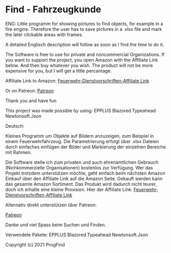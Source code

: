 # Find  -  Fahrzeugkunde
ENG:
Little programm for showing pictures to find objects, for example in a fire engine. Therefore the user has to save pictures in a .xlsx file and mark the later clickable areas with frames.

A detailed Englisch description will follow as soon as I find the time to do it.

The Software is free to use for private and noncommercial Organizations.
If you want to support the project, you open Amazon with the Affiliate Link below. And then buy whatever you wish. The product will not be more expensive for you, but I will get a little percantage.

Affiliate Link to Amazon: 
<a target="_blank" href="https://www.amazon.de/Ausbildung-Freiwilligen-Feuerwehren-Feuerwehr-Dienstvorschrift-Feuerwehr-Dienstvorschriften/dp/3555015842?_encoding=UTF8&pd_rd_w=y1ZDg&content-id=amzn1.sym.41b7e53c-0745-4c02-89a0-d1731ab85153&pf_rd_p=41b7e53c-0745-4c02-89a0-d1731ab85153&pf_rd_r=5D01D1EBHRFET062TQW2&pd_rd_wg=kGPjV&pd_rd_r=8e8f4288-0a68-410c-a75b-9d668e14b38d&linkCode=ll1&tag=fahrzeugkunde-21&linkId=cf55247a90b9733b77e57ed6d2d93623&language=de_DE&ref_=as_li_ss_tl">Feuerwehr-Dienstvorschriften-Affiliate Link</a>

Or on Patreon:
<a target="_blank" href="https://www.patreon.com/ProgFind">Patreon</a>

Thank you and have fun

This project was made possible by using:
EPPLUS
Blazored.Typeahead
Newtonsoft.Json

Deutsch:

Kleines Programm um Objekte auf Bildern anzuzeigen, zum Beispiel in einem Feuerwehrfahrzeug. Die Parametrierung erfolgt über .xlsx Dateien durch einfaches einfügen der Bilder und Markierung der einzelnen Bereiche mit Rahmen.

Die Software stelle ich zum privaten und auch ehrenamtlichen Gebrauch (Nichkommerzielle Organisationen) kostenlos zur Verfügung.
Wer das Projekt trotzdem unterstützen möchte, geht einfach beim nächsten Amazon Einkauf über den Affiliate Link auf die Amazon Seite. Gekauft werden kann das gesamte Amazon Sortiment. Das Produkt wird dadurch nicht teurer, doch ich erhalte eine kleine Provision.
Hier der Affiliate Link:
<a target="_blank" href="https://www.amazon.de/Ausbildung-Freiwilligen-Feuerwehren-Feuerwehr-Dienstvorschrift-Feuerwehr-Dienstvorschriften/dp/3555015842?_encoding=UTF8&pd_rd_w=y1ZDg&content-id=amzn1.sym.41b7e53c-0745-4c02-89a0-d1731ab85153&pf_rd_p=41b7e53c-0745-4c02-89a0-d1731ab85153&pf_rd_r=5D01D1EBHRFET062TQW2&pd_rd_wg=kGPjV&pd_rd_r=8e8f4288-0a68-410c-a75b-9d668e14b38d&linkCode=ll1&tag=fahrzeugkunde-21&linkId=cf55247a90b9733b77e57ed6d2d93623&language=de_DE&ref_=as_li_ss_tl">Feuerwehr-Dienstvorschriften-Affiliate Link</a>

Alternativ direkt unterstützen über Patreon: </p>
<a target="_blank" href="https://www.patreon.com/ProgFind">Patreon</a>

Danke und viel Spass beim Suchen und Finden.

Verwendete Pakete:
EPPLUS
Blazored.Typeahead
Newtonsoft.Json

Copyright (c) 2021 ProgFind


